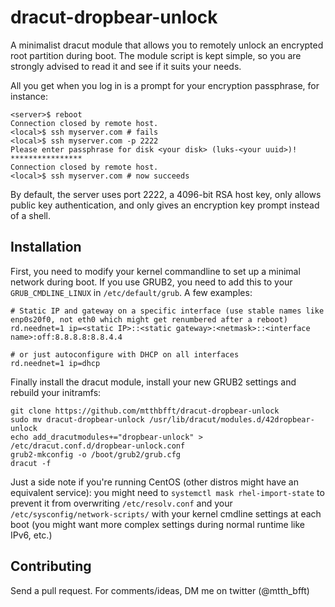 # dracut-dropbear-unlock

A minimalist dracut module that allows you to remotely unlock an encrypted root partition during boot. The module script is kept simple, so you are strongly advised to read it and see if it suits your needs.

All you get when you log in is a prompt for your encryption passphrase, for instance:

    <server>$ reboot
    Connection closed by remote host.
    <local>$ ssh myserver.com # fails
    <local>$ ssh myserver.com -p 2222
    Please enter passphrase for disk <your disk> (luks-<your uuid>)! ****************
    Connection closed by remote host.
    <local>$ ssh myserver.com # now succeeds

By default, the server uses port 2222, a 4096-bit RSA host key, only allows public key authentication, and only gives an encryption key prompt instead of a shell.

## Installation

First, you need to modify your kernel commandline to set up a minimal network during boot. If you use GRUB2, you need to add this to your `GRUB_CMDLINE_LINUX` in `/etc/default/grub`. A few examples:

	# Static IP and gateway on a specific interface (use stable names like enp0s20f0, not eth0 which might get renumbered after a reboot)
	rd.neednet=1 ip=<static IP>::<static gateway>:<netmask>::<interface name>:off:8.8.8.8:8.8.4.4

	# or just autoconfigure with DHCP on all interfaces
	rd.neednet=1 ip=dhcp

Finally install the dracut module, install your new GRUB2 settings and rebuild your initramfs:

	git clone https://github.com/mtthbfft/dracut-dropbear-unlock
	sudo mv dracut-dropbear-unlock /usr/lib/dracut/modules.d/42dropbear-unlock
	echo add_dracutmodules+="dropbear-unlock" > /etc/dracut.conf.d/dropbear-unlock.conf
	grub2-mkconfig -o /boot/grub2/grub.cfg
	dracut -f

Just a side note if you're running CentOS (other distros might have an equivalent service): you might need to `systemctl mask rhel-import-state` to prevent it from overwriting `/etc/resolv.conf` and your `/etc/sysconfig/network-scripts/` with your kernel cmdline settings at each boot (you might want more complex settings during normal runtime like IPv6, etc.)

## Contributing

Send a pull request. For comments/ideas, DM me on twitter (@mtth_bfft)
